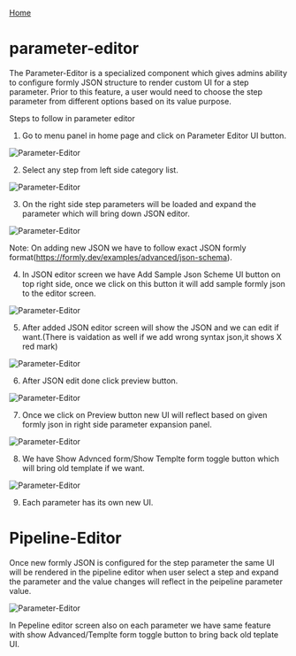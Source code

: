 [Home](readme.md)
# parameter-editor 
The Parameter-Editor is a specialized component which gives admins ability to configure formly JSON structure to render custom UI for a step parameter. Prior to this feature, a user would need to choose the step parameter from different options based on its value purpose.

Steps to follow in parameter editor

1) Go to menu panel in home page and click on Parameter Editor UI button. 

![Parameter-Editor](images/home_menu_parameterscreen_button.PNG)

2) Select any step from left side category list. 

![Parameter-Editor](images/select_parameterstep.PNG)

3) On the right side step parameters will be loaded and expand the parameter which will bring down JSON editor.

![Parameter-Editor](images/afterClick_parameter_expansion_panel.PNG)

Note: On adding new JSON we have to follow exact JSON formly format(https://formly.dev/examples/advanced/json-schema).

4) In JSON editor screen we have Add Sample Json Scheme UI button on top right side, once we click on this button it will add sample formly json to the editor screen. 

![Parameter-Editor](images/add_sample_json_schema_button.PNG)

5) After added JSON editor screen will show the JSON and we can edit if want.(There is vaidation as well if we add wrong syntax json,it shows X red mark)

![Parameter-Editor](images/Json_validation.PNG)

6) After JSON edit done click preview button.

![Parameter-Editor](images/pipeline_ui_with_parameter_json_added.png) 

7) Once we click on Preview button new UI will reflect based on given formly json in right side parameter expansion panel.

![Parameter-Editor](images/parameter_ui_render.png) 

8) We have Show Advnced form/Show Templte form toggle button which will bring old template if we want.
  
  ![Parameter-Editor](images/show_adanvced_show_template.PNG) 

9) Each parameter has its own new UI.

# Pipeline-Editor

Once new formly JSON is configured for the step parameter the same UI will be rendered in the pipeline editor when user select a step and expand the parameter and the value changes will reflect in the peipeline parameter value.

![Parameter-Editor](images/pipeline_ui_with_parameter_json_added.png)

In Pepeline editor screen also on each parameter we have same feature with show Advanced/Templte form toggle button to bring back old teplate UI.

